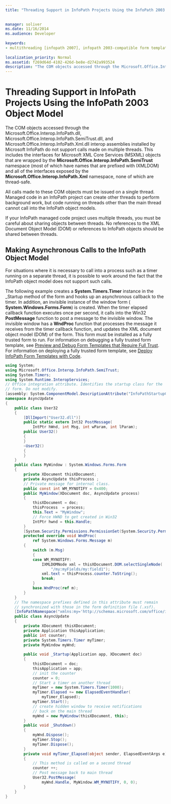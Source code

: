 ```yaml
---
title: "Threading Support in InfoPath Projects Using the InfoPath 2003 Object Model"
 
 
manager: soliver
ms.date: 11/16/2014
ms.audience: Developer
 
keywords:
- multithreading [infopath 2007], infopath 2003-compatible form templates,threading [InfoPath 2007], support for projects using InfoPath 2003 object model,InfoPath 2003-compatible form templates, threading support
 
localization_priority: Normal
ms.assetid: f269d64d-4102-426d-be8e-d2742a993524
description: "The COM objects accessed through the Microsoft.Office.Interop.InfoPath.dll, Microsoft.Office.Interop.InfoPath.SemiTrust.dll, and Microsoft.Office.Interop.InfoPath.Xml.dll interop assemblies installed by Microsoft InfoPath do not support calls made on multiple threads. This includes the interfaces for Microsoft XML Core Services (MSXML) objects that are wrapped by the Microsoft.Office.Interop.InfoPath.SemiTrust namespace (most of which have names that are prefixed with IXMLDOM) and all of the interfaces exposed by the Microsoft.Office.Interop.InfoPath.Xml namespace, none of which are thread-safe."
---
```


# Threading Support in InfoPath Projects Using the InfoPath 2003 Object Model

The COM objects accessed through the Microsoft.Office.Interop.InfoPath.dll, Microsoft.Office.Interop.InfoPath.SemiTrust.dll, and Microsoft.Office.Interop.InfoPath.Xml.dll interop assemblies installed by Microsoft InfoPath do not support calls made on multiple threads. This includes the interfaces for Microsoft XML Core Services (MSXML) objects that are wrapped by the **Microsoft.Office.Interop.InfoPath.SemiTrust** namespace (most of which have names that are prefixed with IXMLDOM) and all of the interfaces exposed by the **Microsoft.Office.Interop.InfoPath.Xml** namespace, none of which are thread-safe. 
  
All calls made to these COM objects must be issued on a single thread. Managed code in an InfoPath project can create other threads to perform background work, but code running on threads other than the main thread cannot call into the InfoPath object models.
  
If your InfoPath managed code project uses multiple threads, you must be careful about sharing objects between threads. No references to the XML Document Object Model (DOM) or references to InfoPath objects should be shared between threads. 
  
## Making Asynchronous Calls to the InfoPath Object Model

For situations where it is necessary to call into a process such as a timer running on a separate thread, it is possible to work around the fact that the InfoPath object model does not support such calls. 
  
The following example creates a **System.Timers.Timer** instance in the _Startup method of the form and hooks up an asynchronous callback to the timer. In addition, an invisible instance of the window form ( **System.Windows.Forms.Form**) is created. When the timer elapsed callback function executes once per second, it calls into the Win32 **PostMessage** function to post a message to the invisible window. The invisible window has a **WndProc** function that processes the message it receives from the timer callback function, and updates the XML document object model (DOM) of the form. This form must be installed as a fully trusted form to run. For information on debugging a fully trusted form template, see [Preview and Debug Form Templates that Require Full Trust](how-to-preview-and-debug-form-templates-that-require-full-trust.md). For information on deploying a fully trusted form template, see [Deploy InfoPath Form Templates with Code](how-to-deploy-infopath-form-templates-with-code.md).
  
```cs
using System;
using Microsoft.Office.Interop.InfoPath.SemiTrust;
using System.Timers;
using System.Runtime.InteropServices;
// Office integration attribute. Identifies the startup class for the
// form. Do not modify.
[assembly: System.ComponentModel.DescriptionAttribute("InfoPathStartupClass, Version=1.0, Class=AsyncUpdate.AsyncUpdate")]
namespace AsyncUpdate
{
    public class User32
    {
        [DllImport("User32.dll")]
        public static extern Int32 PostMessage(
            IntPtr hWnd, int Msg, int wParam, int lParam);
        public User32()
        {    
        }
        ~User32()
        {
        }
    }
    public class MyWindow : System.Windows.Forms.Form
    {
        private XDocument thisXDocument;
        private AsyncUpdate thisProcess ;
        // Private message for internal class.
        public const int WM_MYNOTIFY = 0x400;
        public MyWindow(XDocument doc, AsyncUpdate process)
        {
            thisXDocument = doc;
            thisProcess  = process;
            this.Text = "MyWindow";
            // Force HWND to get created in Win32
            IntPtr hwnd = this.Handle; 
        }
        [System.Security.Permissions.PermissionSet(System.Security.Permissions.SecurityAction.Demand, Name="FullTrust")]
        protected override void WndProc(
            ref System.Windows.Forms.Message m) 
        {
            switch (m.Msg)
            {
            case WM_MYNOTIFY:
                IXMLDOMNode xml = thisXDocument.DOM.selectSingleNode(
                    "/my:myFields/my:field1");
                xml.text = thisProcess.counter.ToString();
                break;                
            }
            base.WndProc(ref m);
        }
    }
    // The namespace prefixes defined in this attribute must remain 
    // synchronized with those in the form definition file (.xsf).
    [InfoPathNamespace("xmlns:my='http://schemas.microsoft.com/office/infopath/2003/myXSD/2004-02-11T23-29-59'")]
    public class AsyncUpdate
    {
        private XDocument thisXDocument;
        private Application thisApplication;
        public int counter;
        private System.Timers.Timer myTimer;
        private MyWindow myWnd;
    
        public void _Startup(Application app, XDocument doc)
        {
            thisXDocument = doc;
            thisApplication = app;
            // init the counter
            counter = 0;
            // Start a timer on another thread
            myTimer = new System.Timers.Timer(1000);
            myTimer.Elapsed += new ElapsedEventHandler(
                myTimer_Elapsed);
            myTimer.Start();
            // create hidden window to receive notifications 
            // back on the main thread
            myWnd = new MyWindow(thisXDocument, this);
        }
        public void _Shutdown()
        {
            myWnd.Dispose();
            myTimer.Stop();
            myTimer.Dispose();
        }
        private void myTimer_Elapsed(object sender, ElapsedEventArgs e)
        {
            // This method is called on a second thread
            counter ++;
            // Post message back to main thread
            User32.PostMessage(
                myWnd.Handle, MyWindow.WM_MYNOTIFY, 0, 0);
        }
    }
}

```


